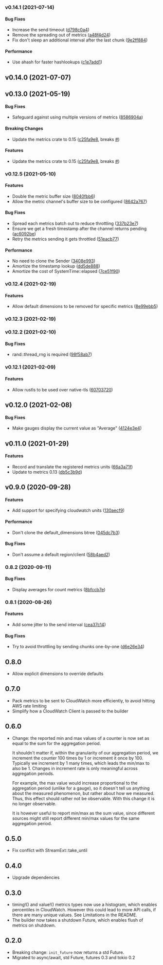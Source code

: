 <a name="v0.14.1"></a>
### v0.14.1 (2021-07-14)


#### Bug Fixes

*   Increase the send timeout ([d798c0a4](https://github.com/ramn/metrics_cloudwatch/commit/d798c0a45ef3bb59195b170ea8a1832ee02b9bf4))
*   Remove the spreading out of metrics ([a48f4d24](https://github.com/ramn/metrics_cloudwatch/commit/a48f4d246b24b2a07cced86aebdf93dca04c4a06))
*   Fix don't sleep an additional interval after the last chunk ([9e2ff884](https://github.com/ramn/metrics_cloudwatch/commit/9e2ff8849033ec749cbfe85164db53ac7c068815))

#### Performance

*   Use ahash for faster hashlookups ([c1e7add1](https://github.com/ramn/metrics_cloudwatch/commit/c1e7add1b8edb377ce64bce911acb22e2a6cc01f))



<a name="v0.14.0"></a>
## v0.14.0 (2021-07-07)




<a name="v0.13.0"></a>
## v0.13.0 (2021-05-19)


#### Bug Fixes

*   Safeguard against using multiple versions of metrics ([8586904a](https://github.com/ramn/metrics_cloudwatch/commit/8586904a22f13783b648fce1a6751a3d77c34882))

#### Breaking Changes

*   Update the metrics crate to 0.15 ([c25fa9e8](https://github.com/ramn/metrics_cloudwatch/commit/c25fa9e80fbb3df3f97612d9d690b15234dc2d19), breaks [#](https://github.com/ramn/metrics_cloudwatch/issues/))

#### Features

*   Update the metrics crate to 0.15 ([c25fa9e8](https://github.com/ramn/metrics_cloudwatch/commit/c25fa9e80fbb3df3f97612d9d690b15234dc2d19), breaks [#](https://github.com/ramn/metrics_cloudwatch/issues/))



<a name="v0.12.5"></a>
### v0.12.5 (2021-05-10)


#### Features

*   Double the metric buffer size ([8040fbb6](https://github.com/ramn/metrics_cloudwatch/commit/8040fbb6104240187131a4403398777f659acb87))
*   Allow the metric channel's buffer size to be configured ([8642a767](https://github.com/ramn/metrics_cloudwatch/commit/8642a7671484dd28023af68084171b741f186240))

#### Bug Fixes

*   Spread each metrics batch out to reduce throttling ([337b23e7](https://github.com/ramn/metrics_cloudwatch/commit/337b23e7717f9bd61c09513a3e85e4559e7adac5))
*   Ensure we get a fresh timestamp after the channel returns pending ([ac6092be](https://github.com/ramn/metrics_cloudwatch/commit/ac6092becff00e85b7cfdb660403765d9dfdeddd))
*   Retry the metrics sending it gets throttled ([51eacb77](https://github.com/ramn/metrics_cloudwatch/commit/51eacb77aa482fc904c744fc2d50318198dd4622))

#### Performance

*   No need to clone the Sender ([3408e993](https://github.com/ramn/metrics_cloudwatch/commit/3408e99375176350be2b6f626e880c474ba17514))
*   Amortize the timestamp lookup ([dd5de888](https://github.com/ramn/metrics_cloudwatch/commit/dd5de8880568b6eb41650fb540d81d4c3a67fde9))
*   Amortize the cost of SystemTime::elapsed ([7ce51f90](https://github.com/ramn/metrics_cloudwatch/commit/7ce51f904f35a0db38360e46748b7ffc36b79e0c))



<a name="v0.12.4"></a>
### v0.12.4 (2021-02-19)


#### Features

*   Allow default dimensions to be removed for specific metrics ([8e99ebb5](https://github.com/ramn/metrics_cloudwatch/commit/8e99ebb55aab5896b9b0bb55e3f71e028e74d318))



<a name="v0.12.3"></a>
### v0.12.3 (2021-02-19)




<a name="v0.12.2"></a>
### v0.12.2 (2021-02-10)


#### Bug Fixes

*   rand::thread_rng is required ([98f58ab7](https://github.com/ramn/metrics_cloudwatch/commit/98f58ab7e78c9c7448aa06968ec0f0e7c37882fa))



<a name="v0.12.1"></a>
### v0.12.1 (2021-02-09)


#### Features

*   Allow rustls to be used over native-tls ([60703720](https://github.com/ramn/metrics_cloudwatch/commit/607037208aa9c8cb196f2f25c8989d4b9f1bf6d6))



<a name="v0.12.0"></a>
## v0.12.0 (2021-02-08)


#### Bug Fixes

*   Make gauges display the current value as "Average" ([4124e3e4](https://github.com/ramn/metrics_cloudwatch/commit/4124e3e4cdf967846459eae2606354e64ab2e291))

<a name="v0.11.0"></a>
## v0.11.0 (2021-01-29)


#### Features

*   Record and translate the registered metrics units ([66a3a71f](https://github.com/ramn/metrics_cloudwatch/commit/66a3a71f808d5992053f3c886d3d12f0d6dc328e))
*   Update to metrics 0.13 ([db5c3b9d](https://github.com/ramn/metrics_cloudwatch/commit/db5c3b9d1a0b12bee38eaf528310a290ed37164f))



<a name="v0.9.0"></a>
## v0.9.0 (2020-09-28)


#### Features

*   Add support for specifying cloudwatch units ([130aecf9](https://github.com/ramn/metrics_cloudwatch/commit/130aecf9e7e3b5f24a6ed89fa2adbacdab620ee6))

#### Performance

*   Don't clone the default_dimensions btree ([045dc7b3](https://github.com/ramn/metrics_cloudwatch/commit/045dc7b3eed249f840da0af8786f9dd4d6dd1b78))

#### Bug Fixes

*   Don't assume a default region/client ([58b4aed2](https://github.com/ramn/metrics_cloudwatch/commit/58b4aed2c4d069b0968be64f870c54ec8670feaa))



<a name="0.8.2"></a>
### 0.8.2 (2020-09-11)


#### Bug Fixes

*   Display averages for count metrics ([8bfccb7e](https://github.com/ramn/metrics_cloudwatch/commit/8bfccb7e27b9cff802045a16756fe5a051fae638))



<a name="0.8.1"></a>
### 0.8.1 (2020-08-26)


#### Features

*   Add some jitter to the send interval ([cea37c14](https://github.com/ramn/metrics_cloudwatch/commit/cea37c14c5dc814da802d50608b16d428e2a84ae))

#### Bug Fixes

*   Try to avoid throttling by sending chunks one-by-one ([d6e26e34](https://github.com/ramn/metrics_cloudwatch/commit/d6e26e34acf6c3bd227a8a9326a86f04da79d1d0))



0.8.0
-----
* Allow explicit dimensions to override defaults

0.7.0
-----
* Pack metrics to be sent to CloudWatch more efficiently, to avoid hitting AWS
rate limiting
* Simplify how a CloudWatch Client is passed to the builder

0.6.0
-----
* Change: the reported min and max values of a counter is now set as equal to
  the sum for the aggregation period.

  It shouldn't matter if, within the granularity of our aggregation period, we
  increment the counter 100 times by 1 or increment it once by 100. Typically we
  increment by 1 many times, which leads the min/max to also be 1. Changes in
  increment rate is only meaningful across aggregation periods.

  For example, the max value would increase proportional to the aggregation
  period (unlike for a gauge), so it doesn't tell us anything about the measured
  phenomenon, but rather about how we measured. Thus, this effect should rather
  not be observable. With this change it is no longer observable.

  It is however useful to report min/max as the sum value, since different
  sources might still report different min/max values for the same aggregation
  period.

0.5.0
-----
* Fix conflict with StreamExt::take_until

0.4.0
-----
* Upgrade dependencies

0.3.0
-----
* timing!() and value!() metrics types now use a histogram, which enables
percentiles in CloudWatch. However this could lead to more API calls, if there
are many unique values. See Limitations in the README.
* The builder now takes a shutdown Future, which enables flush of metrics on
shutdown.

0.2.0
-----

* Breaking change: `init_future` now returns a std Future.
* Migrated to async/await, std Future, futures 0.3 and tokio 0.2
